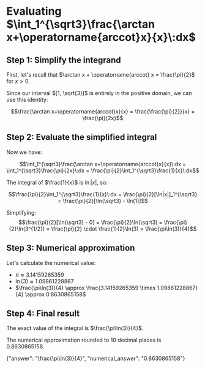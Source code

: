 # Evaluating $\int_1^{\sqrt3}\frac{\arctan x+\operatorname{arccot}x}{x}\:dx$

## Step 1: Simplify the integrand
First, let's recall that $\arctan x + \operatorname{arccot} x = \frac{\pi}{2}$ for $x > 0$.

Since our interval $[1, \sqrt{3}]$ is entirely in the positive domain, we can use this identity:

$$\frac{\arctan x+\operatorname{arccot}x}{x} = \frac{\frac{\pi}{2}}{x} = \frac{\pi}{2x}$$

## Step 2: Evaluate the simplified integral
Now we have:

$$\int_1^{\sqrt3}\frac{\arctan x+\operatorname{arccot}x}{x}\:dx = \int_1^{\sqrt3}\frac{\pi}{2x}\:dx = \frac{\pi}{2}\int_1^{\sqrt3}\frac{1}{x}\:dx$$

The integral of $\frac{1}{x}$ is $\ln|x|$, so:

$$\frac{\pi}{2}\int_1^{\sqrt3}\frac{1}{x}\:dx = \frac{\pi}{2}[\ln|x|]_1^{\sqrt3} = \frac{\pi}{2}[\ln(\sqrt3) - \ln(1)]$$

Simplifying:
$$\frac{\pi}{2}[\ln(\sqrt3) - 0] = \frac{\pi}{2}\ln(\sqrt3) = \frac{\pi}{2}\ln(3^{1/2}) = \frac{\pi}{2} \cdot \frac{1}{2}\ln(3) = \frac{\pi\ln(3)}{4}$$

## Step 3: Numerical approximation
Let's calculate the numerical value:
- $\pi \approx 3.14159265359$
- $\ln(3) \approx 1.09861228867$
- $\frac{\pi\ln(3)}{4} \approx \frac{3.14159265359 \times 1.09861228867}{4} \approx 0.8630865158$

## Step 4: Final result
The exact value of the integral is $\frac{\pi\ln(3)}{4}$.

The numerical approximation rounded to 10 decimal places is $0.8630865158$.

{"answer": "\\frac{\\pi\\ln(3)}{4}", "numerical_answer": "0.8630865158"}